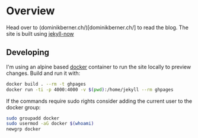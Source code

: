 # Overview

Head over to (dominikberner.ch/)[dominikberner.ch/] to read the blog. 
The site is built using [jekyll-now](https://github.com/barryclark/jekyll-now)

## Developing

I'm using an alpine based [docker](https://www.docker.com/) container to run the site locally to preview changes.
Build and run it with:
```bash
docker build . --rm -t ghpages
docker run -ti -p 4000:4000 -v $(pwd):/home/jekyll --rm ghpages
```

If the commands require sudo rights consider adding the current user to the docker group: 

```bash
sudo groupadd docker
sudo usermod -aG docker $(whoami)
newgrp docker 
```
